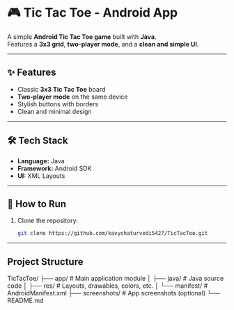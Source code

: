 # 🎮 Tic Tac Toe - Android App

A simple **Android Tic Tac Toe game** built with **Java**.  
Features a **3x3 grid**, **two-player mode**, and a **clean and simple UI**.  

---

## ✨ Features
- Classic **3x3 Tic Tac Toe** board  
- **Two-player mode** on the same device  
- Stylish buttons with borders  
- Clean and minimal design  

---

## 🛠️ Tech Stack
- **Language:** Java  
- **Framework:** Android SDK  
- **UI:** XML Layouts  

---

## 🚀 How to Run
1. Clone the repository:
   ```bash
   git clone https://github.com/kavychaturvedi5427/TicTacToe.git

---

## Project Structure
TicTacToe/
├── app/ # Main application module
│ ├── java/ # Java source code
│ ├── res/ # Layouts, drawables, colors, etc.
│ └── manifest/ # AndroidManifest.xml
├── screenshots/ # App screenshots (optional)
└── README.md